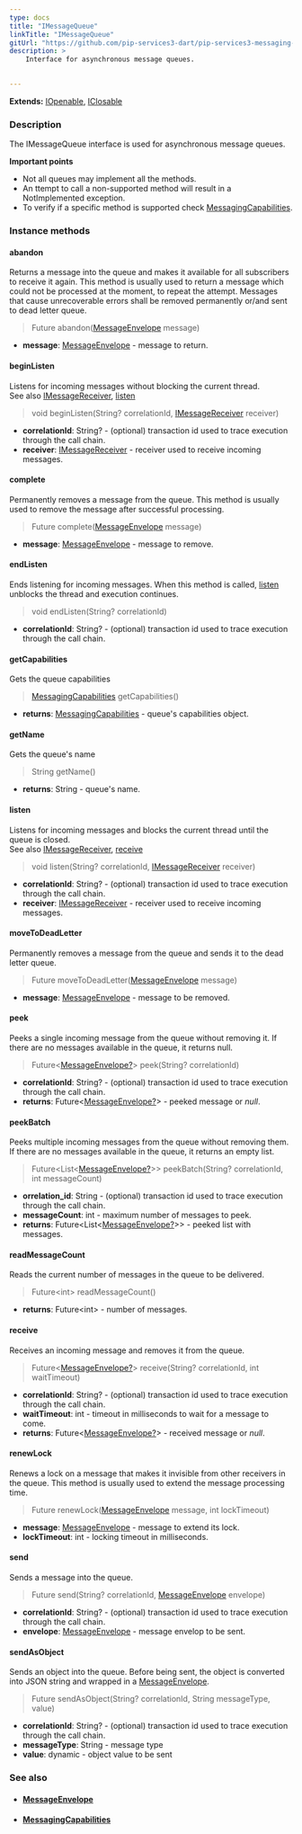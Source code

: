 ```yaml
---
type: docs
title: "IMessageQueue"
linkTitle: "IMessageQueue"
gitUrl: "https://github.com/pip-services3-dart/pip-services3-messaging-dart"
description: >
    Interface for asynchronous message queues.

     
---
```


**Extends:** [IOpenable](../../../commons/run/iopenable), [IClosable](../../../commons/run/iclosable)

### Description

The IMessageQueue interface is used for asynchronous message queues.

**Important points**

- Not all queues may implement all the methods.
- An ttempt to call a non-supported method will result in a NotImplemented exception.
- To verify if a specific method is supported check [MessagingCapabilities](../messaging_capabilities). 

### Instance methods

#### abandon
Returns a message into the queue and makes it available for all subscribers to receive it again. This method is usually used to return a message which could not be processed at the moment, to repeat the attempt. Messages that cause unrecoverable errors shall be removed permanently or/and sent to dead letter queue.

> Future abandon([MessageEnvelope](../message_envelope) message)

- **message**: [MessageEnvelope](../message_envelope) - message to return.

#### beginListen
Listens for incoming messages without blocking the current thread.  
See also [IMessageReceiver](../imessage_receiver), [listen](#listen)

> void beginListen(String? correlationId, [IMessageReceiver](../imessage_receiver) receiver)

- **correlationId**: String? - (optional) transaction id used to trace execution through the call chain.
- **receiver**: [IMessageReceiver](../imessage_receiver) - receiver used to receive incoming messages.

#### complete
Permanently removes a message from the queue. This method is usually used to remove the message after successful processing.

> Future complete([MessageEnvelope](../message_envelope) message)

- **message**: [MessageEnvelope](../message_envelope) - message to remove.

#### endListen
Ends listening for incoming messages. When this method is called, [listen](#listen) unblocks the thread and execution continues.

> void endListen(String? correlationId)

- **correlationId**: String? - (optional) transaction id used to trace execution through the call chain.

#### getCapabilities
Gets the queue capabilities

> [MessagingCapabilities](../messaging_capabilities) getCapabilities()

- **returns**: [MessagingCapabilities](../messaging_capabilities) - queue's capabilities object.

#### getName
Gets the queue's name

> String getName()

- **returns**: String - queue's name.

#### listen
Listens for incoming messages and blocks the current thread until the queue is closed.  
See also [IMessageReceiver](../imessage_receiver), [receive](#receive)

> void listen(String? correlationId, [IMessageReceiver](../imessage_receiver) receiver)

- **correlationId**: String? - (optional) transaction id used to trace execution through the call chain.
- **receiver**: [IMessageReceiver](../imessage_receiver) - receiver used to receive incoming messages.


#### moveToDeadLetter
Permanently removes a message from the queue and sends it to the dead letter queue.

> Future moveToDeadLetter([MessageEnvelope](../message_envelope) message)

- **message**: [MessageEnvelope](../message_envelope) - message to be removed.

#### peek
Peeks a single incoming message from the queue without removing it. If there are no messages available in the queue, it returns null.

> Future<[MessageEnvelope?](../message_envelope)> peek(String? correlationId)

- **correlationId**: String? - (optional) transaction id used to trace execution through the call chain.
- **returns**: Future<[MessageEnvelope?](../message_envelope)> - peeked message or *null*.

#### peekBatch
Peeks multiple incoming messages from the queue without removing them. If there are no messages available in the queue, it returns an empty list.

> Future\<List\<[MessageEnvelope?](../message_envelope)\>\> peekBatch(String? correlationId, int messageCount)

- **orrelation_id**: String - (optional) transaction id used to trace execution through the call chain.
- **messageCount**: int - maximum number of messages to peek.
- **returns**: Future\<List\<[MessageEnvelope?](../message_envelope)\>\> - peeked list with messages.

#### readMessageCount
Reads the current number of messages in the queue to be delivered.

> Future\<int\> readMessageCount()

- **returns**: Future\<int\> - number of messages.

#### receive
Receives an incoming message and removes it from the queue.

> Future<[MessageEnvelope?](../message_envelope)> receive(String? correlationId, int waitTimeout)

- **correlationId**: String? - (optional) transaction id used to trace execution through the call chain.
- **waitTimeout**: int - timeout in milliseconds to wait for a message to come.
- **returns**: Future<[MessageEnvelope?](../message_envelope)> - received message or *null*.

#### renewLock
Renews a lock on a message that makes it invisible from other receivers in the queue. This method is usually used to extend the message processing time.

> Future renewLock([MessageEnvelope](../message_envelope) message, int lockTimeout)

- **message**: [MessageEnvelope](../message_envelope) - message to extend its lock.
- **lockTimeout**: int - locking timeout in milliseconds.

#### send
Sends a message into the queue.

> Future send(String? correlationId, [MessageEnvelope](../message_envelope) envelope)

- **correlationId**: String? - (optional) transaction id used to trace execution through the call chain.
- **envelope**: [MessageEnvelope](../message_envelope) - message envelop to be sent.

#### sendAsObject
Sends an object into the queue. Before being sent, the object is converted into JSON string and wrapped in a [MessageEnvelope](../message_envelope).

> Future sendAsObject(String? correlationId, String messageType, value)

- **correlationId**: String? - (optional) transaction id used to trace execution through the call chain.
- **messageType**: String - message type
- **value**: dynamic - object value to be sent



### See also
- #### [MessageEnvelope](../message_envelope)
- #### [MessagingCapabilities](../messaging_capabilities)
